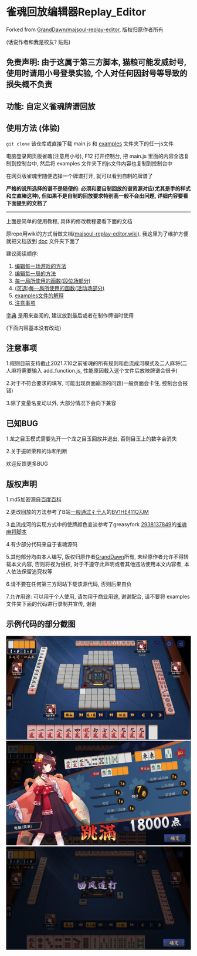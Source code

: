 # 雀魂回放编辑器Replay_Editor

Forked from [GrandDawn/majsoul-replay-editor](https://github.com/GrandDawn/majsoul-replay-editor), 版权归原作者所有

(话说作者和我是校友? 贴贴)

## 免责声明: 由于这属于第三方脚本, 猫粮可能发威封号, 使用时请用小号登录实验, 个人对任何因封号等导致的损失概不负责

## 功能: 自定义雀魂牌谱回放

## 使用方法 (体验)

`git clone` 该仓库或直接下载 main.js 和 [examples](examples) 文件夹下的任一js文件

电脑登录网页版雀魂(注意用小号), F12 打开控制台, 把 main.js 里面的内容全选复制到控制台中,
然后将 examples 文件夹下的js文件内容也复制到控制台中

在网页版雀魂里随便选择一个牌谱打开, 就可以看到自制的牌谱了

**严格的说所选择的谱不是随便的: 必须和要自制回放的谱资源对应(尤其是手的样式和立直棒这种), 但如果不是自制的回放要求特别高一般不会出问题, 详细内容要看下面提到的文档了**

---

上面是简单的使用教程, 具体的修改教程要看下面的文档

原repo用wiki的方式当做文档([majsoul-replay-editor.wiki](https://github.com/GrandDawn/majsoul-replay-editor/wiki)), 我这里为了维护方便就把文档放到 [doc](doc) 文件夹下面了

建议阅读顺序:

1. [编辑每一场游戏的方法](doc/编辑每一场游戏的方法.md)
2. [编辑每一局的方法](doc/编辑每一局的方法.md)
3. [每一局所使用的函数(段位场部分)](doc/每一局所使用的函数（段位场部分）.md)
4. [(可选)每一局所使用的函数(活动场部分)](doc/每一局所使用的函数（活动场部分）.md)
5. [examples文件的解释](doc/examples文件解释.md)
6. [注意事项](doc/注意事项.md)

[字典](doc/字典.md) 是用来查阅的, 建议放到最后或者在制作牌谱时使用

(下面内容基本没有改动)

## 注意事项

1.规则目前支持截止2021.7.10之前雀魂的所有规则和血流成河模式及二人麻将(二人麻将需要输入 add_function.js, 性能原因载入这个文件后放映牌谱会很卡)

2.对于不符合要求的填写, 可能出现页面崩溃的问题(一般页面会卡住, 控制台会报错)

3.除了变量名变动以外, 大部分情况下会向下兼容

## 已知BUG

1.龙之目玉模式需要先开一个龙之目玉回放并退出, 否则目玉上的数字会消失

2.关于振听荣和的诈和判断

欢迎反馈更多BUG

## 版权声明

1.md5加密源自[百度百科](https://baike.baidu.com/item/MD5)

2.更改回放的方法参考了B站[一般通过彳亍人](https://space.bilibili.com/23019265)的[BV1HE411Q7JM](https://www.bilibili.com/video/BV1HE411Q7JM)

3.血流成河的实现方式中的使牌颜色变淡参考了greasyfork [2938137849](https://greasyfork.org/zh-CN/users/749724-2938137849)的[雀魂麻将脚本](https://greasyfork.org/zh-CN/scripts/423689-%E9%9B%80%E9%AD%82%E9%BA%BB%E5%B0%86%E8%84%9A%E6%9C%AC)

4.有少部分代码来自于雀魂源码

5.其他部分均由本人编写, 版权归原作者[GrandDawn](https://github.com/GrandDawn)所有, 未经原作者允许不得转载本文内容, 否则将视为侵权, 对于不遵守此声明或者其他违法使用本文内容者, 本人依法保留追究权等

6.请不要在任何第三方网站下载该源代码, 否则后果自负

7.允许用途: 可以用于个人使用, 请勿用于商业用途, 谢谢配合, 请不要将 examples 文件夹下面的代码进行录制并宣传, 谢谢

## 示例代码的部分截图

![](./preview1.JPG)
![](./preview2.JPG)
![](./preview3.JPG)
